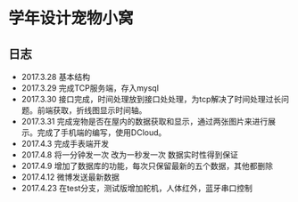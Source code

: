 # 学年设计宠物小窝

## 日志

 - 2017.3.28 基本结构
 - 2017.3.29 完成TCP服务端，存入mysql
 - 2017.3.30 接口完成，时间处理放到接口处处理，为tcp解决了时间处理过长问题。前端获取，折线图显示时间轴。
 - 2017.3.31 完成宠物是否在屋内的数据获取和显示，通过两张图片来进行展示。完成了手机端的编写，使用DCloud。
 - 2017.4.3 完成手表端开发
 - 2017.4.8 将一分钟发一次 改为一秒发一次 数据实时性得到保证
 - 2017.4.9 增加了数据库的功能，每次只保留最新的五个数据，其他都删除
 - 2017.4.12 微博发送最新数据
 - 2017.4.23 在test分支，测试版增加舵机，人体红外，蓝牙串口控制


